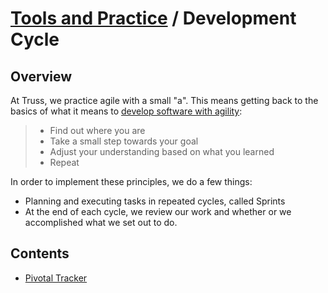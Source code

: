 # [Tools and Practice](../README.md) / Development Cycle

## Overview

At Truss, we practice agile with a small "a". This means getting back to the basics of what it means to [develop software with agility](https://pragdave.me/blog/2014/03/04/time-to-kill-agile.html):

> * Find out where you are
> * Take a small step towards your goal
> * Adjust your understanding based on what you learned
> * Repeat

In order to implement these principles, we do a few things:

* Planning and executing tasks in repeated cycles, called Sprints
* At the end of each cycle, we review our work and whether or we accomplished what we set out to do.

## Contents

* [Pivotal Tracker](./tracker.md)
